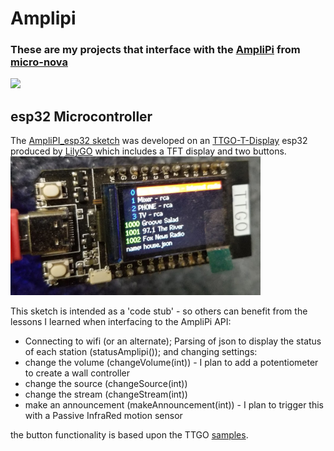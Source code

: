 # Amplipi
### These are my projects that interface with the [AmpliPi](https://github.com/micro-nova/AmpliPi)  from [micro-nova](https://www.micro-nova.com/)
![](https://images.squarespace-cdn.com/content/v1/545510f7e4b034f1f6ee64b3/c1b08eeb-862f-4748-85a5-6f81939ed8cb/Side+View+Main+Cropped.jpg?format=500w)
## esp32  Microcontroller 
The [AmpliPI_esp32  sketch](https://github.com/vszander/Amplipi/tree/main/AmpliPi_esp32)  was developed on an [TTGO-T-Display](https://github.com/Xinyuan-LilyGO/TTGO-T-Display) esp32 produced by [LilyGO](https://github.com/Xinyuan-LilyGO)  which includes a TFT display and two buttons.
![](https://github.com/vszander/Amplipi/blob/main/docs/img/AmpliPi-ttgo.png)

This sketch is intended as a 'code stub' - so others can benefit from the lessons I learned when interfacing to the AmpliPi  API:
-  Connecting to wifi (or an alternate);   Parsing of json to display the status of each station (statusAmplipi()); and changing settings:
-  change the volume  (changeVolume(int))  - I plan to add a potentiometer to create a wall controller
-  change the source  (changeSource(int))
-  change the stream  (changeStream(int))
-  make an announcement (makeAnnouncement(int)) - I plan to trigger this with a Passive InfraRed motion sensor
  
  the button functionality is based upon the TTGO  [samples](https://github.com/Xinyuan-LilyGO/TTGO-T-Display/tree/master/TFT_eSPI/examples/FactoryTest). 
